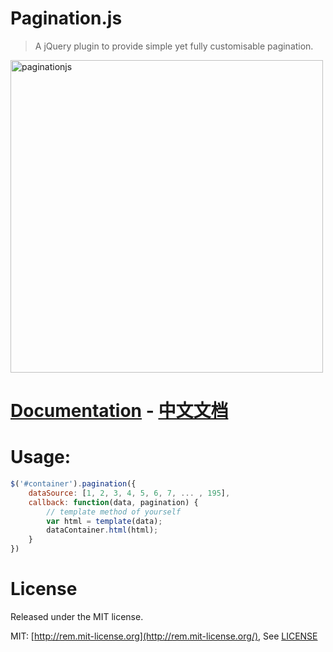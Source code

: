 # Pagination.js

> A jQuery plugin to provide simple yet fully customisable pagination.

<img src="examples/images/paginationjs_record.gif" alt="paginationjs" width="500">

# [Documentation](docs/en.md) - [中文文档](docs/cn.md)

# Usage:

```js
$('#container').pagination({
    dataSource: [1, 2, 3, 4, 5, 6, 7, ... , 195],
    callback: function(data, pagination) {
        // template method of yourself
        var html = template(data);
        dataContainer.html(html);
    }
})
```

# License

Released under the MIT license.

MIT: [http://rem.mit-license.org](http://rem.mit-license.org/), See [LICENSE](/LICENSE)